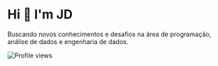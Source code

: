 
</head>

<body>
<h1>Hi 👋 I'm JD</h1>
<p>Buscando novos conhecimentos e desafios na área de programação, análise de dados e engenharia de dados.</p>
<div class="container">
  
</div>
<div class="badge">
  <img src="https://komarev.com/ghpvc/?username=Git1Hub2" alt="Profile views">
</div>
</body>
</html>
